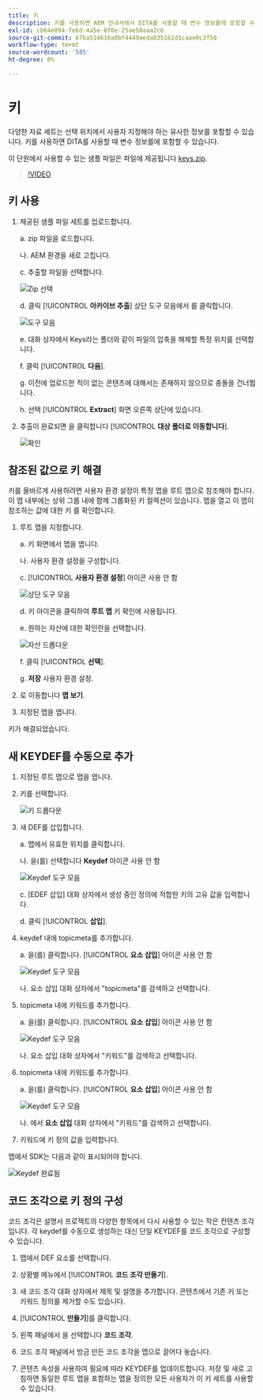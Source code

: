 ```yaml
---
title: 키
description: 키를 사용하면 AEM 안내서에서 DITA를 사용할 때 변수 정보를에 포함할 수 있습니다
exl-id: cb64e094-fe6d-4a5e-8f0e-25ae58aaa2c6
source-git-commit: 67ba514616a0bf4449aeda035161d1caae0c3f50
workflow-type: tm+mt
source-wordcount: '585'
ht-degree: 0%

---
```


# 키

다양한 자료 세트는 선택 위치에서 사용자 지정해야 하는 유사한 정보를 포함할 수 있습니다. 키를 사용하면 DITA를 사용할 때 변수 정보를에 포함할 수 있습니다.

이 단원에서 사용할 수 있는 샘플 파일은 파일에 제공됩니다 [keys.zip](assets/keys.zip).

>[!VIDEO](https://video.tv.adobe.com/v/342756?quality=12&learn=on)

## 키 사용

1. 제공된 샘플 파일 세트를 업로드합니다.

   a. zip 파일을 로드합니다.

   나. AEM 환경을 새로 고칩니다.

   c. 추출할 파일을 선택합니다.

   ![Zip 선택](images/lesson-9/select-zip.png)

   d. 클릭 [!UICONTROL **아카이브 추출**] 상단 도구 모음에서 를 클릭합니다.

   ![도구 모음](images/lesson-9/extract-archive.png)

   e. 대화 상자에서 Keys라는 폴더와 같이 파일의 압축을 해제할 특정 위치를 선택합니다.

   f. 클릭 [!UICONTROL **다음**].

   g. 이전에 업로드한 적이 없는 콘텐츠에 대해서는 존재하지 않으므로 충돌을 건너뜁니다.

   h. 선택 [!UICONTROL **Extract**] 화면 오른쪽 상단에 있습니다.

1. 추출이 완료되면 을 클릭합니다 [!UICONTROL **대상 폴더로 이동합니다**].

   ![확인](images/lesson-9/go-to-target.png)

## 참조된 값으로 키 해결

키를 올바르게 사용하려면 사용자 환경 설정이 특정 맵을 루트 맵으로 참조해야 합니다. 이 맵 내부에는 상위 그룹 내에 함께 그룹화된 키 컬렉션이 있습니다. 맵을 열고 이 맵이 참조하는 값에 대한 키 를 확인합니다.

1. 루트 맵을 지정합니다.

   a. 키 화면에서 맵을 엽니다.

   나. 사용자 환경 설정을 구성합니다.

   c. [!UICONTROL **사용자 환경 설정**] 아이콘 사용 안 함

   ![상단 도구 모음](images/lesson-9/author-view.png)

   d. 키 아이콘을 클릭하여 **루트 맵** 키 확인에 사용됩니다.

   e. 원하는 자산에 대한 확인란을 선택합니다.

   ![자산 드롭다운](images/lesson-9/select-assets.png)

   f. 클릭 [!UICONTROL **선택**].

   g. **저장** 사용자 환경 설정.

1. 로 이동합니다 **맵 보기**.

1. 지정된 맵을 엽니다.

키가 해결되었습니다.

## 새 KEYDEF를 수동으로 추가

1. 지정된 루트 맵으로 맵을 엽니다.

1. 키를 선택합니다.

   ![키 드롭다운](images/lesson-9/hybrid-key.png)

1. 새 DEF를 삽입합니다.

   a. 맵에서 유효한 위치를 클릭합니다.

   나. 을(를) 선택합니다 **Keydef** 아이콘 사용 안 함

   ![Keydef 도구 모음](images/lesson-9/key-icon.png)

   c. [EDEF 삽입] 대화 상자에서 생성 중인 정의에 적합한 키의 고유 값을 입력합니다.

   d. 클릭 [!UICONTROL **삽입**].

1. keydef 내에 topicmeta를 추가합니다.

   a. 을(를) 클릭합니다. [!UICONTROL **요소 삽입**] 아이콘 사용 안 함

   ![Keydef 도구 모음](images/lesson-9/add-icon.png)

   나. 요소 삽입 대화 상자에서 &quot;topicmeta&quot;를 검색하고 선택합니다.

1. topicmeta 내에 키워드를 추가합니다.

   a. 을(를) 클릭합니다. [!UICONTROL **요소 삽입**] 아이콘 사용 안 함

   ![Keydef 도구 모음](images/lesson-9/add-icon.png)

   나. 요소 삽입 대화 상자에서 &quot;키워드&quot;를 검색하고 선택합니다.

1. topicmeta 내에 키워드를 추가합니다.

   a. 을(를) 클릭합니다. [!UICONTROL **요소 삽입**] 아이콘 사용 안 함

   ![Keydef 도구 모음](images/lesson-9/add-icon.png)

   나. 에서 **요소 삽입** 대화 상자에서 &quot;키워드&quot;를 검색하고 선택합니다.

1. 키워드에 키 정의 값을 입력합니다.

맵에서 SDK는 다음과 같이 표시되어야 합니다.

![Keydef 완료됨](images/lesson-9/keydef.png)

## 코드 조각으로 키 정의 구성

코드 조각은 설명서 프로젝트의 다양한 항목에서 다시 사용할 수 있는 작은 컨텐츠 조각입니다. 각 keydef를 수동으로 생성하는 대신 단일 KEYDEF를 코드 조각으로 구성할 수 있습니다.

1. 맵에서 DEF 요소를 선택합니다.

1. 상황별 메뉴에서 [!UICONTROL **코드 조각 만들기**].

1. 새 코드 조각 대화 상자에서 제목 및 설명을 추가합니다.
콘텐츠에서 기존 키 또는 키워드 정의를 제거할 수도 있습니다.

1. [!UICONTROL **만들기**]&#x200B;를 클릭합니다.

1. 왼쪽 패널에서 을 선택합니다 **코드 조각**.

1. 코드 조각 패널에서 방금 만든 코드 조각을 맵으로 끌어다 놓습니다.

1. 콘텐츠 속성을 사용하여 필요에 따라 KEYDEF를 업데이트합니다.
저장 및 새로 고침하면 동일한 루트 맵을 포함하는 맵을 정의한 모든 사용자가 이 키 세트를 사용할 수 있습니다.
